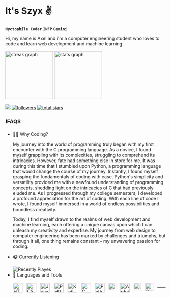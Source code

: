 # It's Szyx ✌️

**`Nyctophile Coder`** **`INFP`** **`Gemini`**

Hi, my name is Axel and i'm a computer engineering student who loves to code and learn web development and machine learning. 

<div align="left">
  <img src="https://streak-stats.demolab.com?user=szyxxx&locale=en&mode=daily&theme=github_dark&hide_border=true&border_radius=5&order=3" height="150" alt="streak graph"  />
   <img src="https://github-readme-stats.vercel.app/api?username=szyxxx&hide_title=true&hide_rank=false&show_icons=true&include_all_commits=true&count_private=true&disable_animations=false&theme=github_dark&locale=en&hide_border=true&order=1" height="150" alt="stats graph"  />
</div>

   <p align="left">
      <a href="https://instagram.com/axelldvid">
          <img src="https://img.shields.io/badge/Instagram-E4405F?style=for-the-badge&logo=instagram&logoColor=white"/></a>
      <a href="https://github.com/szyxxx?tab=followers">
         <img alt="followers" title="Follow me on Github" src="https://custom-icon-badges.demolab.com/github/followers/szyxxx?color=236ad3&labelColor=1155ba&style=for-the-badge&logo=person-add&label=Follow&logoColor=white"/></a>
      <a href="https://github.com/szyxxx?tab=repositories&sort=stargazers">
         <img alt="total stars" title="Total stars on GitHub" src="https://custom-icon-badges.demolab.com/github/stars/szyxxx?color=55960c&style=for-the-badge&labelColor=488207&logo=star"/></a>
   </p>


<h3>❗FAQS</h3>
   <ul>
      <li>👨‍💻 Why Coding?</li>
      <p>
          My journey into the world of programming truly began with my first encounter with the C programming language. As a novice, I found myself grappling with its complexities, struggling to comprehend its intricacies. However, fate had something else in store for me.
It was during this time that I stumbled upon Python, a programming language that would change the course of my journey. Instantly, I found myself grasping the fundamentals of coding with ease. Python's simplicity and versatility provided me with a newfound understanding of programming concepts, shedding light on the intricacies of C that had previously eluded me.
As I progressed through my college semesters, I developed a profound appreciation for the art of coding. With each line of code I wrote, I found myself immersed in a world of endless possibilities and boundless creativity.

Today, I find myself drawn to the realms of web development and machine learning, each offering a unique canvas upon which I can unleash my creativity and expertise. My journey from web design to computer engineering has been marked by challenges and triumphs, but through it all, one thing remains constant – my unwavering passion for coding.
      </p>
      <li>🎧 Currently Listening</li>
      <br/>
      ![Recently Playes](https://spotify-recently-played-readme.vercel.app/api?user=21ychoh3xlwohzqhrclohxo2i&width=1000&count=3)
      <li>🧰 Languages and Tools</li>
      <br/>
      <img align="left" alt="HTML" width="30px" style="padding-right:10px;" src="https://cdn.jsdelivr.net/gh/devicons/devicon/icons/html5/html5-plain.svg" />
      <img align="left" alt="CSS" width="30px" style="padding-right:10px;" src="https://cdn.jsdelivr.net/gh/devicons/devicon/icons/css3/css3-plain.svg" />
      <img align="left" alt="JavaScript" width="30px" style="padding-right:10px;" src="https://cdn.jsdelivr.net/gh/devicons/devicon/icons/javascript/javascript-plain.svg" />
      <img align="left" alt="PHP" width="30px" style="padding-right:10px;" src="https://cdn.jsdelivr.net/gh/devicons/devicon@latest/icons/php/php-original.svg" />
      <img align="left" alt="Kotlin" width="30px" style="padding-right:10px;" src="https://cdn.jsdelivr.net/gh/devicons/devicon@latest/icons/kotlin/kotlin-original.svg" />
      <img align="left" alt="C" width="30px" style="padding-right:10px;" src="https://cdn.jsdelivr.net/gh/devicons/devicon@latest/icons/c/c-original.svg" />
      <img align="left" alt="Python" width="30px" style="padding-right:10px;" src="https://cdn.jsdelivr.net/gh/devicons/devicon@latest/icons/python/python-original.svg" />
      <img align="left" alt="Figma" width="23px" style="padding-right:10px;" src="https://cdn.jsdelivr.net/gh/devicons/devicon@latest/icons/figma/figma-original.svg" />
      <img align="left" alt="Arduino" width="30px" style="padding-right:10px;" src="https://cdn.jsdelivr.net/gh/devicons/devicon@latest/icons/arduino/arduino-original.svg" />
      <img align="left" alt="Linux" width="23px" style="padding-right:10px;" src="https://cdn.jsdelivr.net/gh/devicons/devicon/icons/linux/linux-original.svg" />
      <img align="left" alt="Git" width="25px" style="padding-right:10px;" src="https://cdn.jsdelivr.net/gh/devicons/devicon/icons/git/git-original.svg" />
   </ul>

---


